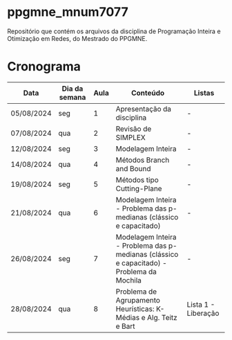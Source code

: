# ppgmne_mnum7077
Repositório que contém os arquivos da disciplina de Programação Inteira e Otimização em Redes, do Mestrado do PPGMNE.

# Cronograma

| Data       | Dia da semana | Aula | Conteúdo                                                                                  | Listas              |
|------------|---------------|------|-------------------------------------------------------------------------------------------|---------------------|
| 05/08/2024 | seg           | 1    | Apresentação da disciplina                                                                | -                   |
| 07/08/2024 | qua           | 2    | Revisão de SIMPLEX                                                                        | -                   |
| 12/08/2024 | seg           | 3    | Modelagem Inteira                                                                         | -                   |
| 14/08/2024 | qua           | 4    | Métodos Branch and Bound                                                                  | -                   |
| 19/08/2024 | seg           | 5    | Métodos tipo Cutting-Plane                                                                | -                   |
| 21/08/2024 | qua           | 6    | Modelagem Inteira - Problema das p-medianas (clássico e capacitado)                       | -                   |
| 26/08/2024 | seg           | 7    | Modelagem Inteira - Problema das p-medianas (clássico e capacitado) - Problema da Mochila | -                   |
| 28/08/2024 | qua           | 8    | Problema de Agrupamento Heurísticas: K-Médias e Alg. Teitz e Bart                         | Lista 1 - Liberação |

